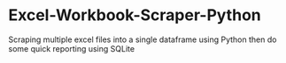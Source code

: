 # Excel-Workbook-Scraper-Python
Scraping multiple excel files into a single dataframe using Python then do some quick reporting using SQLite
